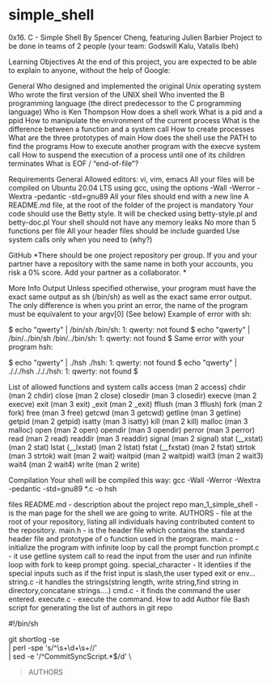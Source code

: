 # simple_shell
0x16. C - Simple Shell
By Spencer Cheng, featuring Julien Barbier Project to be done in teams of 2 people (your team: Godswill Kalu, Vatalis Ibeh)

Learning Objectives
At the end of this project, you are expected to be able to explain to anyone, without the help of Google:

General
Who designed and implemented the original Unix operating system Who wrote the first version of the UNIX shell Who invented the B programming language (the direct predecessor to the C programming language) Who is Ken Thompson How does a shell work What is a pid and a ppid How to manipulate the environment of the current process What is the difference between a function and a system call How to create processes What are the three prototypes of main How does the shell use the PATH to find the programs How to execute another program with the execve system call How to suspend the execution of a process until one of its children terminates What is EOF / “end-of-file”?

Requirements
General
Allowed editors: vi, vim, emacs All your files will be compiled on Ubuntu 20.04 LTS using gcc, using the options -Wall -Werror -Wextra -pedantic -std=gnu89 All your files should end with a new line A README.md file, at the root of the folder of the project is mandatory Your code should use the Betty style. It will be checked using betty-style.pl and betty-doc.pl Your shell should not have any memory leaks No more than 5 functions per file All your header files should be include guarded Use system calls only when you need to (why?)

GitHub
*There should be one project repository per group. If you and your partner have a repository with the same name in both your accounts, you risk a 0% score. Add your partner as a collaborator. *

More Info Output Unless specified otherwise, your program must have the exact same output as sh (/bin/sh) as well as the exact same error output. The only difference is when you print an error, the name of the program must be equivalent to your argv[0] (See below) Example of error with sh:

$ echo "qwerty" | /bin/sh /bin/sh: 1: qwerty: not found $ echo "qwerty" | /bin/../bin/sh /bin/../bin/sh: 1: qwerty: not found $ Same error with your program hsh:

$ echo "qwerty" | ./hsh ./hsh: 1: qwerty: not found $ echo "qwerty" | ./././hsh ./././hsh: 1: qwerty: not found $

List of allowed functions and system calls
access (man 2 access) chdir (man 2 chdir) close (man 2 close) closedir (man 3 closedir) execve (man 2 execve) exit (man 3 exit) _exit (man 2 _exit) fflush (man 3 fflush) fork (man 2 fork) free (man 3 free) getcwd (man 3 getcwd) getline (man 3 getline) getpid (man 2 getpid) isatty (man 3 isatty) kill (man 2 kill) malloc (man 3 malloc) open (man 2 open) opendir (man 3 opendir) perror (man 3 perror) read (man 2 read) readdir (man 3 readdir) signal (man 2 signal) stat (__xstat) (man 2 stat) lstat (__lxstat) (man 2 lstat) fstat (__fxstat) (man 2 fstat) strtok (man 3 strtok) wait (man 2 wait) waitpid (man 2 waitpid) wait3 (man 2 wait3) wait4 (man 2 wait4) write (man 2 write)

Compilation
Your shell will be compiled this way:
gcc -Wall -Werror -Wextra -pedantic -std=gnu89 *.c -o hsh

files
README.md - description about the project repo
man_1_simple_shell - is the man page for the shell we are going to write.
AUTHORS - file at the root of your repository, listing all individuals having contributed content to the repository.
main.h - is the header file which contains the standared header file and prototype of o function used in the program.
main.c - initialize the program with infinite loop by call the prompt function
prompt.c - it use getline system call to read the input from the user and run infinite loop with fork to keep prompt going.
special_character - It identiies if the special inputs such as if the frist input is slash,the user typed exit or env...
string.c -it handles the strings(string length, write string,find string in directory,concatane strings....)
cmd.c - it finds the command the user entered.
execute.c - execute the command.
How to add Author file
Bash script for generating the list of authors in git repo

#!/bin/sh

git shortlog -se \
  | perl -spe 's/^\s+\d+\s+//' \
  | sed -e '/^CommitSyncScript.*$/d' \
  > AUTHORS
